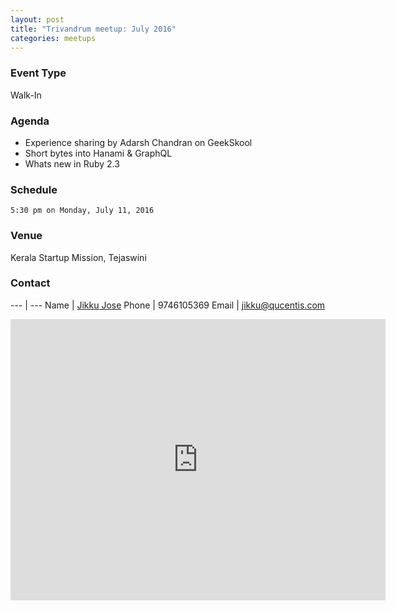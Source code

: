 ```yaml
---
layout: post
title: "Trivandrum meetup: July 2016"
categories: meetups
---
```


### Event Type

Walk-In

### Agenda

* Experience sharing by Adarsh Chandran on GeekSkool
* Short bytes into Hanami & GraphQL
* Whats new in Ruby 2.3

### Schedule

`5:30 pm on Monday, July 11, 2016`

### Venue

Kerala Startup Mission, Tejaswini

### Contact

---   | ---
Name  | [Jikku Jose](http://jikkujose.in)
Phone | 9746105369
Email | jikku@qucentis.com

<iframe src="https://www.google.com/maps/embed?pb=!1m18!1m12!1m3!1d52533.14163755672!2d76.85221311402884!3d8.561406849523028!2m3!1f0!2f0!3f0!3m2!1i1024!2i768!4f13.1!3m3!1m2!1s0x3b05befa945e2447%3A0x9622564b6e405dce!2sKerala+Startup+Mission!5e0!3m2!1sen!2s!4v1451630859117" width="600" height="450" frameborder="0" style="border:0" allowfullscreen></iframe>
